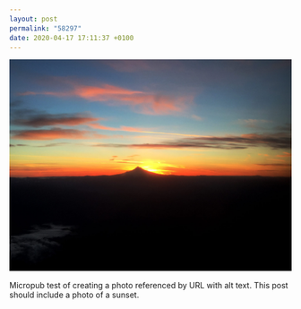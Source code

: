 ```yaml
---
layout: post
permalink: "58297"
date: 2020-04-17 17:11:37 +0100
---
```

![Photo of a sunset](/images/sunset.jpg)
  
Micropub test of creating a photo referenced by URL with alt text. This post should include a photo of a sunset.
